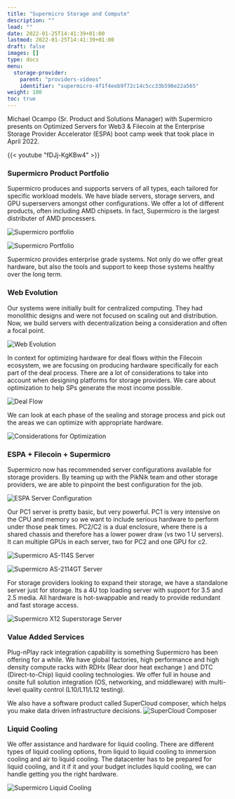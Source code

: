 ```yaml
---
title: "Supermicro Storage and Compute"
description: ""
lead: ""
date: 2022-01-25T14:41:39+01:00
lastmod: 2022-01-25T14:41:39+01:00
draft: false
images: []
type: docs
menu:
  storage-provider:
    parent: "providers-videos"
    identifier: "supermicro-4f1f4eeb9f72c14c5cc33b590e22a565"
weight: 100
toc: true
---
```


Michael Ocampo (Sr. Product and Solutions Manager) with Supermicro presents on Optimized Servers for Web3 & Filecoin at the Enterprise Storage Provider Accelerator (ESPA) boot camp week that took place in April 2022.

{{< youtube "fDJj-KgKBw4" >}}

### Supermicro Product Portfolio

Supermicro produces and supports servers of all types, each tailored for specific workload models. We have blade servers, storage servers, and GPU superservers amongst other configurations. We offer a lot of different products, often including AMD chipsets. In fact, Supermicro is the largest distributer of AMD processers. 

![Supermicro portfolio](1.png)

![Supermicro Portfolio](2.png)

Supermicro provides enterprise grade systems. Not only do we offer great hardware, but also the tools and support to keep those systems healthy over the long term.

### Web Evolution

Our systems were initially built for centralized computing. They had monolithic designs and were not focused on scaling out and distribution. Now, we build servers with decentralization being a consideration and often a focal point. 

![Web Evolution](3.png)

In context for optimizing hardware for deal flows within the Filecoin ecosystem, we are focusing on producing hardware specifically for each part of the deal process. There are a lot of considerations to take into account when designing platforms for storage providers. We care about optimization to help SPs generate the most income possible. 

![Deal Flow](4.png)

We can look at each phase of the sealing and storage process and pick out the areas we can optimize with appropriate hardware. 

![Considerations for Optimization](5.png)

### ESPA + Filecoin + Supermicro

Supermicro now has recommended server configurations available for storage providers. By teaming up with the PikNik team and other storage providers, we are able to pinpoint the best configuration for the job. 

![ESPA Server Configuration](6.png)

Our PC1 server is pretty basic, but very powerful. PC1 is very intensive on the CPU and memory so we want to include serious hardware to perform under those peak times. PC2/C2 is a dual enclosure, where there is a shared chassis and therefore has a lower power draw (vs two 1 U servers). It can multiple GPUs in each server, two for PC2 and one GPU for c2.

![Supermicro AS-114S Server](7.png)

![Supermicro AS-2114GT Server](8.png)

For storage providers looking to expand their storage, we have a standalone server just for storage. Its a 4U top loading server with support for 3.5 and 2.5 media. All hardware is hot-swappable and ready to provide redundant and fast storage access.

![Supermicro X12 Superstorage Server](9.png)

### Value Added Services

Plug-nPlay rack integration capability is something Supermicro has been offering for a while. We have global factories, high performance and high density compute racks with RDHx (Rear door heat exchange ) and DTC (Direct-to-Chip) liquid cooling technologies. We offer full in house and onsite full solution integration (OS, networking, and middleware) with multi-level quality control (L10/L11/L12 testing). 

We also have a software product called SuperCloud composer, which helps you make data driven infrastructure decisions. 
![SuperCloud Composer](10.png)

### Liquid Cooling

We offer assistance and hardware for liquid cooling. There are different types of liquid cooling options, from liquid to liquid cooling to immersion cooling and air to liquid cooling. The datacenter has to be prepared for liquid cooling, and it if it and your budget includes liquid cooling, we can handle getting you the right hardware.

![Supermicro Liquid Cooling](11.png)
